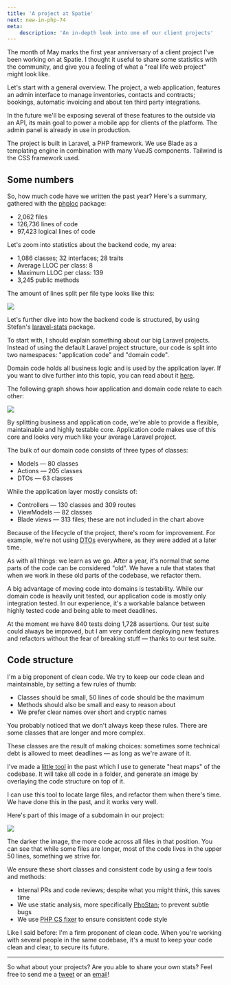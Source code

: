 ```yaml
---
title: 'A project at Spatie'
next: new-in-php-74
meta:
    description: 'An in-depth look into one of our client projects'
---
```


The month of May marks the first year anniversary of a client project I've been working on at Spatie.
I thought it useful to share some statistics with the community,
and give you a feeling of what a "real life web project" might look like.

Let's start with a general overview.
The project, a web application, features an admin interface to manage inventories, contacts and contracts;
bookings, automatic invoicing and about ten third party integrations.

In the future we'll be exposing several of these features to the outside via an API,
its main goal to power a mobile app for clients of the platform.
The admin panel is already in use in production.

The project is built in Laravel, a PHP framework.
We use Blade as a templating engine in combination with many VueJS components.
Tailwind is the CSS framework used.

## Some numbers

So, how much code have we written the past year? Here's a summary, 
gathered with the [phploc](*https://github.com/sebastianbergmann/phploc) package:

- 2,062 files
- 126,736 lines of code
- 97,423 logical lines of code

Let's zoom into statistics about the backend code, my area:

- 1,086 classes; 32 interfaces; 28 traits
- Average LLOC per class: 8
- Maximum LLOC per class: 139
- 3,245 public methods

The amount of lines split per file type looks like this:

![](/img/blog/project-stats/loc.png) 

Let's further dive into how the backend code is structured, 
by using Stefan's [laravel-stats](*https://github.com/stefanzweifel/laravel-stats) package.

To start with, I should explain something about our big Laravel projects. 
Instead of using the default Laravel project structure, our code is split into two namespaces: 
"application code" and "domain code". 

Domain code holds all business logic and is used by the application layer. 
If you want to dive further into this topic, you can read about it [here](/blog/organise-by-domain).

The following graph shows how application and domain code relate to each other:

![](/img/blog/project-stats/domain-v-application.png)
 
By splitting business and application code, 
we're able to provide a flexible, maintainable and highly testable core.
Application code makes use of this core and looks very much like your average Laravel project. 
 
 The bulk of our domain code consists of three types of classes:
 
 - Models — 80 classes
 - Actions — 205 classes
 - DTOs — 63 classes
 
 While the application layer mostly consists of:

- Controllers — 130 classes and 309 routes
- ViewModels — 82 classes
- Blade views — 313 files; these are not included in the chart above

Because of the lifecycle of the project, there's room for improvement. 
For example, we're not using [DTOs](*https://stitcher.io/blog/structuring-unstructured-data) everywhere, 
as they were added at a later time.

As with all things: we learn as we go. 
After a year, it's normal that some parts of the code can be considered "old".
We have a rule that states that when we work in these old parts of the codebase, we refactor them.

A big advantage of moving code into domains is testability. 
While our domain code is heavily unit tested, our application code is mostly only integration tested. 
In our experience, it's a workable balance between highly tested code and being able to meet deadlines. 

At the moment we have 840 tests doing 1,728 assertions. 
Our test suite could always be improved, 
but I am very confident deploying new features and refactors without the fear of breaking stuff — thanks to our test suite.

## Code structure

I'm a big proponent of clean code. 
We try to keep our code clean and maintainable, by setting a few rules of thumb:

- Classes should be small, 50 lines of code should be the maximum
- Methods should also be small and easy to reason about
- We prefer clear names over short and cryptic names

You probably noticed that we don't always keep these rules. 
There are some classes that are longer and more complex. 

These classes are the result of making choices: 
sometimes some technical debt is allowed to meet deadlines — as long as we're aware of it.

I've made a [little tool](*https://github.com/spatie/code-outliner) in the past which I use to generate "heat maps" of the codebase.
It will take all code in a folder, and generate an image by overlaying the code structure on top of it.

I can use this tool to locate large files, and refactor them when there's time. 
We have done this in the past, and it works very well.

Here's part of this image of a subdomain in our project:

![](/img/blog/project-stats/outline.png) 

The darker the image, the more code across all files in that position.
You can see that while some files are longer, most of the code lives in the upper 50 lines, 
something we strive for.

We ensure these short classes and consistent code by using a few tools and methods:

- Internal PRs and code reviews; despite what you might think, this saves time
- We use static analysis, more specifically [PhpStan](*https://github.com/phpstan/phpstan); 
to prevent subtle bugs 
- We use [PHP CS fixer](*https://github.com/FriendsOfPHP/PHP-CS-Fixer) to ensure consistent code style

Like I said before: I'm a firm proponent of clean code. 
When you're working with several people in the same codebase, 
it's a must to keep your code clean and clear, to secure its future. 

---

So what about your projects? Are you able to share your own stats? 
Feel free to send me a [tweet](*https://twitter.com/brendt_gd) or an [email](mailto:brendt@stitcher.io)!
